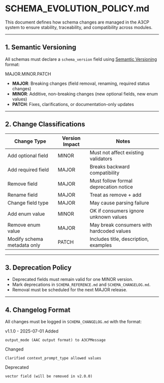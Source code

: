 # SCHEMA_EVOLUTION_POLICY.md

This document defines how schema changes are managed in the A3CP system to ensure stability, traceability, and compatibility across modules.

---

## 1. Semantic Versioning

All schemas must declare a `schema_version` field using [Semantic Versioning](https://semver.org/) format:

MAJOR.MINOR.PATCH


- **MAJOR**: Breaking changes (field removal, renaming, required status changes)
- **MINOR**: Additive, non-breaking changes (new optional fields, new enum values)
- **PATCH**: Fixes, clarifications, or documentation-only updates

---

## 2. Change Classifications

| Change Type                     | Version Impact   | Notes                                        |
|--------------------------------|------------------|----------------------------------------------|
| Add optional field             | MINOR            | Must not affect existing validators          |
| Add required field             | MAJOR            | Breaks backward compatibility                |
| Remove field                   | MAJOR            | Must follow formal deprecation notice        |
| Rename field                   | MAJOR            | Treat as remove + add                        |
| Change field type              | MAJOR            | May cause parsing failure                    |
| Add enum value                 | MINOR            | OK if consumers ignore unknown values        |
| Remove enum value              | MAJOR            | May break consumers with hardcoded values    |
| Modify schema metadata only    | PATCH            | Includes title, description, examples        |

---

## 3. Deprecation Policy

- Deprecated fields must remain valid for one MINOR version.
- Mark deprecations in `SCHEMA_REFERENCE.md` and `SCHEMA_CHANGELOG.md`.
- Removal must be scheduled for the next MAJOR release.

---

## 4. Changelog Format

All changes must be logged in `SCHEMA_CHANGELOG.md` with the format:

v1.1.0 - 2025-07-01
Added

    output_mode (AAC output format) to A3CPMessage

Changed

    Clarified context_prompt_type allowed values

Deprecated

    vector field (will be removed in v2.0.0)
